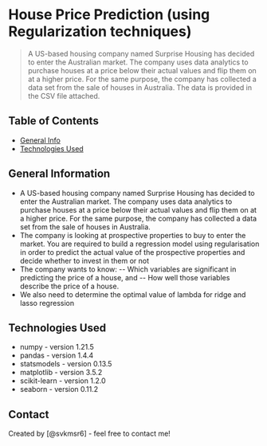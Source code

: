 # House Price Prediction (using Regularization techniques)
> A US-based housing company named Surprise Housing has decided to enter the Australian market. The company uses data analytics to purchase houses at a price below their actual values and flip them on at a higher price. For the same purpose, the company has collected a data set from the sale of houses in Australia. The data is provided in the CSV file attached.


## Table of Contents
* [General Info](#general-information)
* [Technologies Used](#technologies-used)

<!-- You can include any other section that is pertinent to your problem -->

## General Information
- A US-based housing company named Surprise Housing has decided to enter the Australian market. The company uses data analytics to purchase houses at a price below their actual values and flip them on at a higher price. For the same purpose, the company has collected a data set from the sale of houses in Australia.
- The company is looking at prospective properties to buy to enter the market. You are required to build a regression model using regularisation in order to predict the actual value of the prospective properties and decide whether to invest in them or not
- The company wants to know:
-- Which variables are significant in predicting the price of a house, and
-- How well those variables describe the price of a house.
- We also need to determine the optimal value of lambda for ridge and lasso regression

<!-- You don't have to answer all the questions - just the ones relevant to your project. -->


## Technologies Used
- numpy - version 1.21.5
- pandas - version 1.4.4
- statsmodels - version 0.13.5
- matplotlib - version 3.5.2
- scikit-learn - version 1.2.0
- seaborn - version 0.11.2

<!-- As the libraries versions keep on changing, it is recommended to mention the version of library used in this project -->


## Contact
Created by [@svkmsr6] - feel free to contact me!


<!-- Optional -->
<!-- ## License -->
<!-- This project is open source and available under the [... License](). -->

<!-- You don't have to include all sections - just the one's relevant to your project -->
